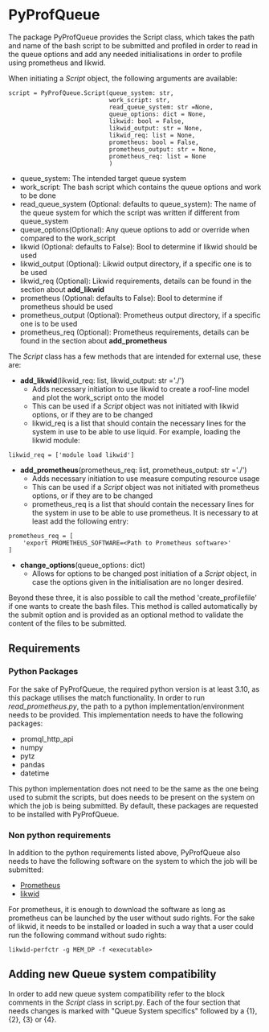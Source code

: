 # PyProfQueue
The package PyProfQueue provides the Script class, which takes the path and name of the bash script to be submitted and 
profiled in order to read in the queue options and add any needed initialisations in order to profile using prometheus 
and likwid.

When initiating a *Script* object, the following arguments are available:
```
script = PyProfQueue.Script(queue_system: str,
                            work_script: str,
                            read_queue_system: str =None,
                            queue_options: dict = None,
                            likwid: bool = False,
                            likwid_output: str = None,
                            likwid_req: list = None,
                            prometheus: bool = False,
                            prometheus_output: str = None,
                            prometheus_req: list = None
                            )   
```
- queue_system: The intended target queue system
- work_script: The bash script which contains the queue options and work to be done
- read_queue_system (Optional: defaults to queue_system): The name of the queue system for which the script was written 
if different from queue_system
- queue_options(Optional): Any queue options to add or override when compared to the work_script 
- likwid (Optional: defaults to False): Bool to determine if likwid should be used
- likwid_output (Optional): Likwid output directory, if a specific one is to be used
- likwid_req (Optional): Likwid requirements, details can be found in the section about **add_likwid**
- prometheus (Optional: defaults to False): Bool to determine if prometheus should be used
- prometheus_output (Optional): Prometheus output directory, if a specific one is to be used
- prometheus_req (Optional): Prometheus requirements, details can be found in the section about **add_prometheus**

The *Script* class has a few methods that are intended for external use, these are:

- **add_likwid**(likwid_req: list, likwid_output: str ='./')
  - Adds necessary initiation to use likwid to create a roof-line model and plot the work_script onto the model
  - This can be used if a *Script* object was not initiated with likwid options, or if they are to be changed
  - likwid_req is a list that should contain the necessary lines for the system in use to be able to use liquid. 
For example, loading the likwid module:
```
likwid_req = ['module load likwid']
```
- **add_prometheus**(prometheus_req: list, prometheus_output: str ='./')
  - Adds necessary initiation to use measure computing resource usage
  - This can be used if a *Script* object was not initiated with prometheus options, or if they are to be changed
  - prometheus_req is a list that should contain the necessary lines for the system in use to be able to use
prometheus.
It is necessary to at least add the following entry:
``` 
prometheus_req = [
    'export PROMETHEUS_SOFTWARE=<Path to Prometheus software>'
]
```

- **change_options**(queue_options: dict)
  - Allows for options to be changed post initiation of a *Script* object, in case the options given in the 
initialisation are no longer desired.

Beyond these three, it is also possible to call the method 'create_profilefile' if one wants to create the bash files. 
This method is called automatically by the submit option and is provided as an optional method to validate the content 
of the files to be submitted.

## Requirements
### Python Packages

For the sake of PyProfQueue, the required python version is at least 3.10, as this package utilises the match 
functionality. In order to run *read_prometheus.py*, the path to a python implementation/environment needs to be 
provided. This implementation needs to have the following packages:
- promql_http_api   
- numpy             
- pytz              
- pandas            
- datetime          

This python implementation does not need to be the same as the one being used to submit the scripts, but does needs to 
be present on the system on which the job is being submitted. By default, these packages are requested to be installed 
with PyProfQueue.

### Non python requirements

In addition to the python requirements listed above, PyProfQueue also needs to have the following software on the system 
to which the job will be submitted:
- [Prometheus](https://prometheus.io/)
- [likwid](https://github.com/RRZE-HPC/likwid)

For prometheus, it is enough to download the software as long as prometheus can be launched by the user without sudo 
rights. For the sake of likwid, it needs to be installed or loaded in such a way that a user could run the following 
command without sudo rights:
```
likwid-perfctr -g MEM_DP -f <executable>
```

## Adding new Queue system compatibility

In order to add new queue system compatibility refer to the block comments in the *Script* class in script.py. Each of 
the four section that needs changes is marked with "Queue System specifics" followed by a {1}, {2}, {3} or {4}.
